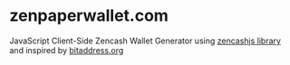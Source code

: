 # zenpaperwallet.com
JavaScript Client-Side Zencash Wallet Generator using [zencashjs library](https://github.com/ZencashOfficial/zencashjs) and inspired by [bitaddress.org](https://github.com/pointbiz/bitaddress.org)
